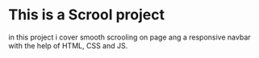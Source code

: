 # This is a Scrool project

in this project i cover smooth scrooling on page ang a responsive navbar with the help of HTML, CSS and JS.